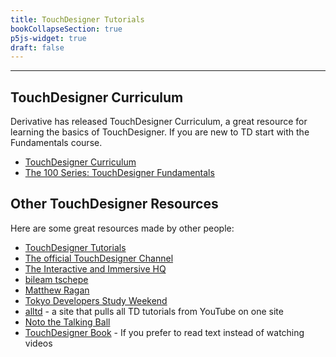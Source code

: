 ```yaml
---
title: TouchDesigner Tutorials
bookCollapseSection: true
p5js-widget: true
draft: false
---
```


---

## TouchDesigner Curriculum

Derivative has released TouchDesigner Curriculum, a great resource for learning the basics of TouchDesigner. If you are new to TD start with the Fundamentals course.

- [TouchDesigner Curriculum](https://learn.derivative.ca/)
- [The 100 Series: TouchDesigner Fundamentals](https://learn.derivative.ca/courses/100-fundamentals/)


## Other TouchDesigner Resources

Here are some great resources made by other people:


- [TouchDesigner Tutorials](https://derivative.ca/tutorials)
- [The official TouchDesigner Channel](https://www.youtube.com/channel/UCbgFCfj0vp-nNGQ4hT5uEAg)
- [The Interactive and Immersive HQ](https://www.youtube.com/channel/UC-9DT8kpvykuBEQ2iVatWbA)
- [bileam tschepe](https://www.youtube.com/channel/UCONptu0J1PCrW9YfBtSdqjA)
- [Matthew Ragan](https://www.youtube.com/channel/UCKAAKTI2xLNNBJRkdf8E58A)
- [Tokyo Developers Study Weekend](https://www.youtube.com/c/TDSW-online/about)
- [alltd](https://alltd.org/) - a site that pulls all TD tutorials from YouTube on one site
- [Noto the Talking Ball](https://www.youtube.com/c/NotoTheTalkingBall/videos)
- [TouchDesigner Book](https://nvoid.github.io/) - If you prefer to read text instead of watching videos